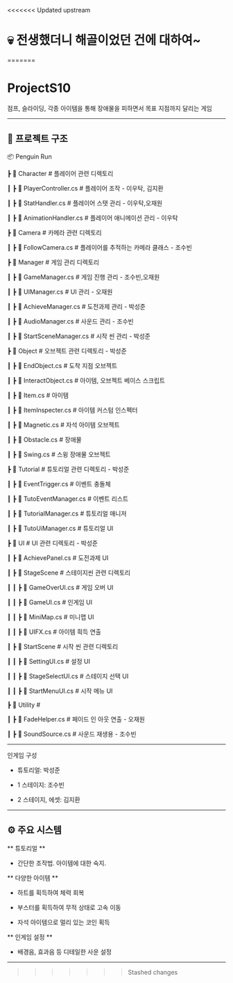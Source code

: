 <<<<<<< Updated upstream
# 💀 전생했더니 해골이었던 건에 대하여~
=======
# ProjectS10

점프, 슬라이딩, 각종 아이템을 통해 장애물을 피하면서 목표 지점까지 달리는 게임

---

## 📂 프로젝트 구조
📦 Penguin Run

 ┣ 📂 Character                # 플레이어 관련 디렉토리

 ┃ ┣ 📜 PlayerController.cs    # 플레이어 조작 - 이우탁, 김지환

 ┃ ┣ 📜 StatHandler.cs         # 플레이어 스탯 관리 - 이우탁,오재원

 ┃ ┣ 📜 AnimationHandler.cs    # 플레이어 애니메이션 관리 - 이우탁
 

 ┣ 📂 Camera                   # 카메라 관련 디렉토리

 ┃ ┣ 📜 FollowCamera.cs        # 플레이어를 추적하는 카메라 클래스 - 조수빈


 ┣ 📂 Manager                  # 게임 관리 디렉토리

 ┃ ┣ 📜 GameManager.cs         # 게임 진행 관리 - 조수빈,오재원

 ┃ ┣ 📜 UIManager.cs           # UI 관리 - 오재원
 
 ┃ ┣ 📜 AchieveManager.cs      # 도전과제 관리 - 박성준
 
 ┃ ┣ 📜 AudioManager.cs        # 사운드 관리 - 조수빈
 
 ┃ ┣ 📜 StartSceneManager.cs   # 시작 씬 관리 - 박성준
 

 ┣ 📂 Object                   # 오브젝트 관련 디렉토리 - 박성준

 ┃ ┣ 📜 EndObject.cs           # 도착 지점  오브젝트

 ┃ ┣ 📜 InteractObject.cs      # 아이템, 오브젝트 베이스 스크립트

 ┃ ┣ 📜 Item.cs                # 아이템

 ┃ ┣ 📜 ItemInspecter.cs       # 아이템 커스텀 인스펙터

 ┃ ┣ 📜 Magnetic.cs            # 자석 아이템 오브젝트

 ┃ ┣ 📜 Obstacle.cs            # 장애물

 ┃ ┣ 📜 Swing.cs               # 스윙 장애물 오브젝트
 

 ┣ 📂 Tutorial                 # 튜토리얼 관련 디렉토리 - 박성준

 ┃ ┣ 📜 EventTrigger.cs        # 이벤트 충돌체

 ┃ ┣ 📜 TutoEventManager.cs    # 이벤트 리스트

 ┃ ┣ 📜 TutorialManager.cs     # 튜토리얼 매니저

 ┃ ┣ 📜 TutoUiManager.cs       # 튜토리얼 UI
 

 ┣ 📂 UI                       # UI 관련 디렉토리 - 박성준
 
 ┃ ┣ 📜 AchievePanel.cs        # 도전과제 UI

 ┃ ┣ 📂 StageScene             # 스테이지씬 관련 디렉토리

 ┃ ┃ ┣ 📜 GameOverUI.cs        # 게임 오버 UI

 ┃ ┃ ┣ 📜 GameUI.cs            # 인게임 UI
 
 ┃ ┃ ┣ 📜 MiniMap.cs           # 미니맵 UI

 ┃ ┃ ┣ 📜 UIFX.cs              # 아이템 흭득 연출
 
 ┃ ┣ 📂 StartScene             # 시작 씬 관련 디렉토리
 
 ┃ ┃ ┣ 📜 SettingUI.cs         # 설정 UI

 ┃ ┃ ┣ 📜 StageSelectUI.cs     # 스테이지 선택 UI

 ┃ ┃ ┣ 📜 StartMenuUI.cs       # 시작 메뉴 UI


 ┣ 📂 Utility                  # 

 ┃ ┣ 📜 FadeHelper.cs          # 페이드 인 아웃 연출 - 오재원

 ┃ ┣ 📜 SoundSource.cs         #  사운드 재생용 - 조수빈
 

---

인게임 구성

- 튜토리얼: 박성준

- 1 스테이지: 조수빈

- 2 스테이지, 에셋: 김지환

---

## ⚙ 주요 시스템
**  튜토리얼 **
- 간단한 조작법. 아이템에 대한 숙지.

** 다양한 아이템 **
- 하트를 획득하여 체력 회복

- 부스터를 획득하여 무적 상태로 고속 이동

- 자석 아이템으로 멀리 있는 코인 획득

** 인게임 설정  **
- 배경음, 효과음 등 디테일한 사운 설정 

---
>>>>>>> Stashed changes

